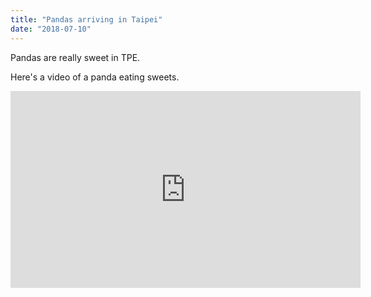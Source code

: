 ```yaml
---
title: "Pandas arriving in Taipei"
date: "2018-07-10"
---
```


Pandas are really sweet in TPE.

Here's a video of a panda eating sweets.

<iframe width="560" height="315" src="https://www.youtube.com/embed/4n0xNbfJLR8" frameborder="0" allowfullscreen></iframe>